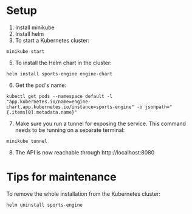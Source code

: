 # Setup
1. Install minikube
2. Install helm
3. To start a Kubernetes cluster:
```commandline
minikube start
```
5. To install the Helm chart in the cluster:
```commandline
helm install sports-engine engine-chart
```

6. Get the pod's name:
```commandline
kubectl get pods --namespace default -l "app.kubernetes.io/name=engine-chart,app.kubernetes.io/instance=sports-engine" -o jsonpath="{.items[0].metadata.name}"
```

7. Make sure you run a tunnel for exposing the service. This command needs to be running on a separate terminal:
```commandline
minikube tunnel
```

8. The API is now reachable through http://localhost:8080

# Tips for maintenance

To remove the whole installation from the Kubernetes cluster:

```commandline
helm uninstall sports-engine
```